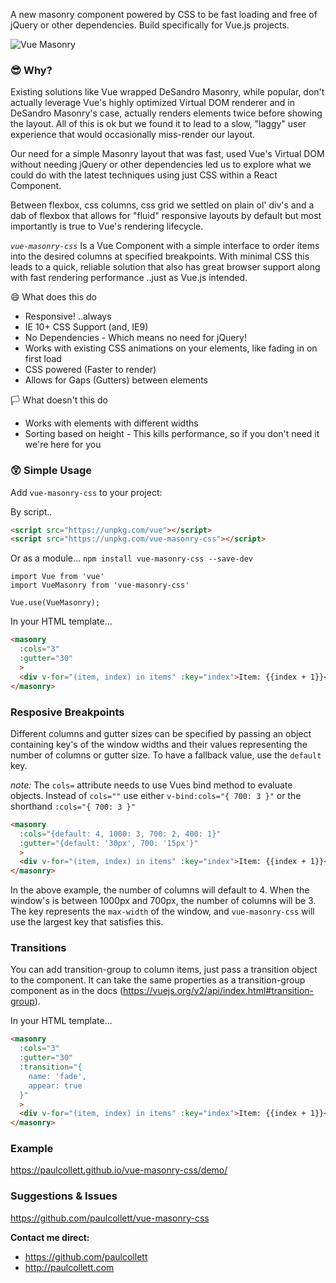 A new masonry component powered by CSS to be fast loading and free of jQuery or other dependencies. Build specifically for Vue.js projects.

![Vue Masonry](https://user-images.githubusercontent.com/1904774/31857149-d226f492-b68a-11e7-9f8c-5148f0dca74d.png)

### 😎 Why?

Existing solutions like Vue wrapped DeSandro Masonry, while popular, don't actually leverage Vue's highly optimized Virtual DOM renderer and in DeSandro Masonry's case, actually renders elements twice before showing the layout. All of this is ok but we found it to lead to a slow, "laggy" user experience that would occasionally miss-render our layout.

Our need for a simple Masonry layout that was fast, used Vue's Virtual DOM without needing jQuery or other dependencies led us to explore what we could do with the latest techniques using just CSS within a React Component.

Between flexbox, css columns, css grid we settled on plain ol' div's and a dab of flexbox that allows for "fluid" responsive layouts by default but most importantly is true to Vue's rendering lifecycle.

_`vue-masonry-css`_ Is a Vue Component with a simple interface to order items into the desired columns at specified breakpoints. With minimal CSS this leads to a quick, reliable solution that also has great browser support along with fast rendering performance ..just as Vue.js intended.

😄 What does this do

- Responsive! ..always
- IE 10+ CSS Support (and, IE9)
- No Dependencies - Which means no need for jQuery!
- Works with existing CSS animations on your elements, like fading in on first load
- CSS powered (Faster to render)
- Allows for Gaps (Gutters) between elements

🏳️ What doesn't this do

- Works with elements with different widths
- Sorting based on height - This kills performance, so if you don't need it we're here for you

### 😲 Simple Usage

Add `vue-masonry-css` to your project:

By script..

```HTML
<script src="https://unpkg.com/vue"></script>
<script src="https://unpkg.com/vue-masonry-css"></script>
```

Or as a module... `npm install vue-masonry-css --save-dev`

```JS
import Vue from 'vue'
import VueMasonry from 'vue-masonry-css'

Vue.use(VueMasonry);
```

In your HTML template...

```HTML
<masonry
  :cols="3"
  :gutter="30"
  >
  <div v-for="(item, index) in items" :key="index">Item: {{index + 1}}</div>
</masonry>
```

### Resposive Breakpoints

Different columns and gutter sizes can be specified by passing an object containing key's of the window widths and their values representing the number of columns or gutter size. To have a fallback value, use the `default` key.

_note:_ The `cols=` attribute needs to use Vues bind method to evaluate objects. Instead of `cols=""` use either `v-bind:cols="{ 700: 3 }"` or the shorthand `:cols="{ 700: 3 }"`

```HTML
<masonry
  :cols="{default: 4, 1000: 3, 700: 2, 400: 1}"
  :gutter="{default: '30px', 700: '15px'}"
  >
  <div v-for="(item, index) in items" :key="index">Item: {{index + 1}}</div>
</masonry>
```

In the above example, the number of columns will default to 4. When the window's is between 1000px and 700px, the number of columns will be 3. The key represents the `max-width` of the window, and `vue-masonry-css` will use the largest key that satisfies this.

### Transitions

You can add transition-group to column items, just pass a transition object to the component. It can take the same properties as a transition-group component as in the docs (https://vuejs.org/v2/api/index.html#transition-group).

In your HTML template...

```HTML
<masonry
  :cols="3"
  :gutter="30"
  :transition="{
    name: 'fade',
    appear: true
  }"
  >
  <div v-for="(item, index) in items" :key="index">Item: {{index + 1}}</div>
</masonry>
```

### Example

https://paulcollett.github.io/vue-masonry-css/demo/

### Suggestions & Issues

https://github.com/paulcollett/vue-masonry-css

**Contact me direct:**

- https://github.com/paulcollett
- http://paulcollett.com
